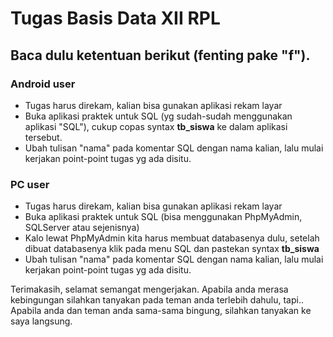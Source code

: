 # Tugas Basis Data XII RPL

## Baca dulu ketentuan berikut (fenting pake "f").

### Android user
- Tugas harus direkam, kalian bisa gunakan aplikasi rekam layar
- Buka aplikasi praktek untuk SQL (yg sudah-sudah menggunakan aplikasi "SQL"), cukup copas syntax <strong>tb_siswa</strong> ke dalam aplikasi tersebut.
- Ubah tulisan "nama" pada komentar SQL dengan nama kalian, lalu mulai kerjakan point-point tugas yg ada disitu.

### PC user
- Tugas harus direkam, kalian bisa gunakan aplikasi rekam layar
- Buka aplikasi praktek untuk SQL (bisa menggunakan PhpMyAdmin, SQLServer atau sejenisnya)
- Kalo lewat PhpMyAdmin kita harus membuat databasenya dulu, setelah dibuat databasenya klik pada menu SQL dan pastekan syntax <strong>tb_siswa</strong>
- Ubah tulisan "nama" pada komentar SQL dengan nama kalian, lalu mulai kerjakan point-point tugas yg ada disitu.

Terimakasih, selamat semangat mengerjakan. Apabila anda merasa kebingungan silahkan tanyakan pada teman anda terlebih dahulu, tapi.. Apabila anda dan teman anda sama-sama bingung, silahkan tanyakan ke saya langsung.
